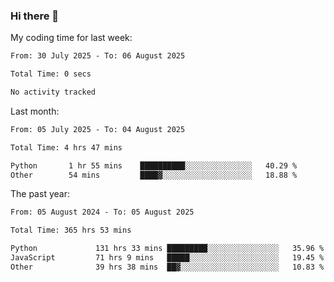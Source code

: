 ### Hi there 👋

My coding time for last week:

<!--START_SECTION:week-->

```txt
From: 30 July 2025 - To: 06 August 2025

Total Time: 0 secs

No activity tracked
```

<!--END_SECTION:week-->

Last month:

<!--START_SECTION:month-->

```txt
From: 05 July 2025 - To: 04 August 2025

Total Time: 4 hrs 47 mins

Python       1 hr 55 mins    ██████████░░░░░░░░░░░░░░░   40.29 %
Other        54 mins         ████▓░░░░░░░░░░░░░░░░░░░░   18.88 %
```

<!--END_SECTION:month-->

The past year:

<!--START_SECTION:year-->

```txt
From: 05 August 2024 - To: 05 August 2025

Total Time: 365 hrs 53 mins

Python             131 hrs 33 mins █████████░░░░░░░░░░░░░░░░   35.96 %
JavaScript         71 hrs 9 mins   █████░░░░░░░░░░░░░░░░░░░░   19.45 %
Other              39 hrs 38 mins  ██▓░░░░░░░░░░░░░░░░░░░░░░   10.83 %
```

<!--END_SECTION:year-->
